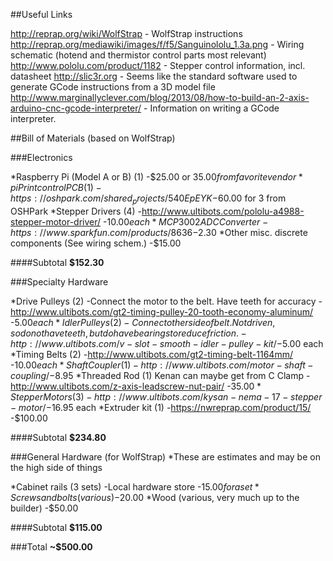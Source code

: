 ##Useful Links

http://reprap.org/wiki/WolfStrap - WolfStrap instructions
http://reprap.org/mediawiki/images/f/f5/Sanguinololu_1.3a.png - Wiring schematic (hotend and thermistor control parts most relevant)
http://www.pololu.com/product/1182 - Stepper control information, incl. datasheet
http://slic3r.org - Seems like the standard software used to generate GCode instructions from a 3D model file
http://www.marginallyclever.com/blog/2013/08/how-to-build-an-2-axis-arduino-cnc-gcode-interpreter/ - Information on writing a GCode interpreter.

##Bill of Materials (based on WolfStrap)

###Electronics

*Raspberry Pi (Model A or B) (1)
  -$25.00 or $35.00 from favorite vendor
*piPrint control PCB (1)
  -https://oshpark.com/shared_projects/540EpEYK
  -$60.00 for 3 from OSHPark
*Stepper Drivers (4)
  -http://www.ultibots.com/pololu-a4988-stepper-motor-driver/
  -$10.00 each
*MCP3002 ADC Converter
  -https://www.sparkfun.com/products/8636
  -$2.30
*Other misc. discrete components (See wiring schem.)
  -$15.00

####Subtotal
**$152.30**

###Specialty Hardware

*Drive Pulleys (2)
  -Connect the motor to the belt.  Have teeth for accuracy
  -http://www.ultibots.com/gt2-timing-pulley-20-tooth-economy-aluminum/
  -$5.00 each
*Idler Pulleys (2)
  -Connect other side of belt.  Not driven, so do not have teeth, but do have bearings to reduce friction.
  -http://www.ultibots.com/v-slot-smooth-idler-pulley-kit/
  -$5.00 each
*Timing Belts (2)
  -http://www.ultibots.com/gt2-timing-belt-1164mm/
  -$10.00 each
*Shaft Coupler (1)
  -http://www.ultibots.com/motor-shaft-coupling/ 
  -$8.95
*Threaded Rod (1)  Kenan can maybe get from C Clamp
  -http://www.ultibots.com/z-axis-leadscrew-nut-pair/
  -$35.00 
*Stepper Motors (3)
  -http://www.ultibots.com/kysan-nema-17-stepper-motor/
  -$16.95 each
*Extruder kit (1)
  -https://nwreprap.com/product/15/
  -$100.00

####Subtotal
**$234.80**

###General Hardware (for WolfStrap)
*These are estimates and may be on the high side of things

*Cabinet rails (3 sets)
  -Local hardware store
  -$15.00 for a set
*Screws and bolts (various)
  -$20.00
*Wood (various, very much up to the builder)
  -$50.00

####Subtotal
**$115.00**

###Total
**~$500.00**